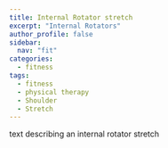 ```yaml
---
title: Internal Rotator stretch
excerpt: "Internal Rotators"
author_profile: false
sidebar:
  nav: "fit"
categories:
  - fitness
tags:
  - fitness
  - physical therapy
  - Shoulder
  - Stretch
---
```


text describing an internal rotator stretch
